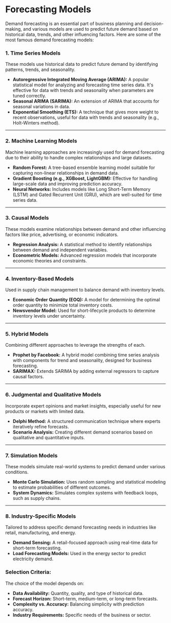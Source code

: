 # Forecasting Models

Demand forecasting is an essential part of business planning and decision-making, and various models are used to predict future demand based on historical data, trends, and other influencing factors. Here are some of the most famous demand forecasting models:

### **1. Time Series Models**
These models use historical data to predict future demand by identifying patterns, trends, and seasonality.

- **Autoregressive Integrated Moving Average (ARIMA):** A popular statistical model for analyzing and forecasting time series data. It's effective for data with trends and seasonality when parameters are tuned correctly.
- **Seasonal ARIMA (SARIMA):** An extension of ARIMA that accounts for seasonal variations in data.
- **Exponential Smoothing (ETS):** A technique that gives more weight to recent observations, useful for data with trends and seasonality (e.g., Holt-Winters method).

---

### **2. Machine Learning Models**
Machine learning approaches are increasingly used for demand forecasting due to their ability to handle complex relationships and large datasets.

- **Random Forest:** A tree-based ensemble learning model suitable for capturing non-linear relationships in demand data.
- **Gradient Boosting (e.g., XGBoost, LightGBM):** Effective for handling large-scale data and improving prediction accuracy.
- **Neural Networks:** Includes models like Long Short-Term Memory (LSTM) and Gated Recurrent Unit (GRU), which are well-suited for time series data.

---

### **3. Causal Models**
These models examine relationships between demand and other influencing factors like price, advertising, or economic indicators.

- **Regression Analysis:** A statistical method to identify relationships between demand and independent variables.
- **Econometric Models:** Advanced regression models that incorporate economic theories and constraints.

---

### **4. Inventory-Based Models**
Used in supply chain management to balance demand with inventory levels.

- **Economic Order Quantity (EOQ):** A model for determining the optimal order quantity to minimize total inventory costs.
- **Newsvendor Model:** Used for short-lifecycle products to determine inventory levels under uncertainty.

---

### **5. Hybrid Models**
Combining different approaches to leverage the strengths of each.

- **Prophet by Facebook:** A hybrid model combining time series analysis with components for trend and seasonality, designed for business forecasting.
- **SARIMAX:** Extends SARIMA by adding external regressors to capture causal factors.

---

### **6. Judgmental and Qualitative Models**
Incorporate expert opinions and market insights, especially useful for new products or markets with limited data.

- **Delphi Method:** A structured communication technique where experts iteratively refine forecasts.
- **Scenario Analysis:** Creating different demand scenarios based on qualitative and quantitative inputs.

---

### **7. Simulation Models**
These models simulate real-world systems to predict demand under various conditions.

- **Monte Carlo Simulation:** Uses random sampling and statistical modeling to estimate probabilities of different outcomes.
- **System Dynamics:** Simulates complex systems with feedback loops, such as supply chains.

---

### **8. Industry-Specific Models**
Tailored to address specific demand forecasting needs in industries like retail, manufacturing, and energy.

- **Demand Sensing:** A retail-focused approach using real-time data for short-term forecasting.
- **Load Forecasting Models:** Used in the energy sector to predict electricity demand.

### Selection Criteria:
The choice of the model depends on:
- **Data Availability:** Quantity, quality, and type of historical data.
- **Forecast Horizon:** Short-term, medium-term, or long-term forecasts.
- **Complexity vs. Accuracy:** Balancing simplicity with prediction accuracy.
- **Industry Requirements:** Specific needs of the business or sector.

